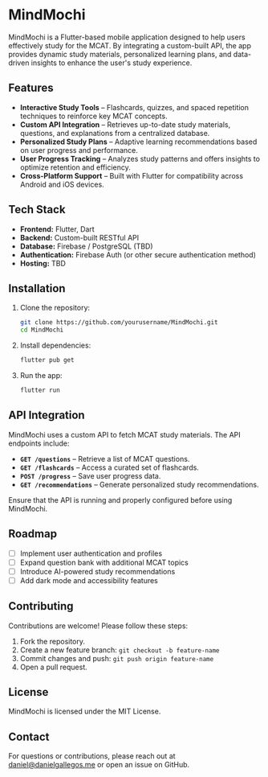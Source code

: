 # MindMochi

MindMochi is a Flutter-based mobile application designed to help users effectively study for the MCAT. By integrating a custom-built API, the app provides dynamic study materials, personalized learning plans, and data-driven insights to enhance the user's study experience.

## Features

- **Interactive Study Tools** – Flashcards, quizzes, and spaced repetition techniques to reinforce key MCAT concepts.
- **Custom API Integration** – Retrieves up-to-date study materials, questions, and explanations from a centralized database.
- **Personalized Study Plans** – Adaptive learning recommendations based on user progress and performance.
- **User Progress Tracking** – Analyzes study patterns and offers insights to optimize retention and efficiency.
- **Cross-Platform Support** – Built with Flutter for compatibility across Android and iOS devices.

## Tech Stack

- **Frontend:** Flutter, Dart
- **Backend:** Custom-built RESTful API
- **Database:** Firebase / PostgreSQL (TBD)
- **Authentication:** Firebase Auth (or other secure authentication method)
- **Hosting:** TBD

## Installation

1. Clone the repository:
   ```bash
   git clone https://github.com/yourusername/MindMochi.git
   cd MindMochi
   ```
2. Install dependencies:
   ```bash
   flutter pub get
   ```
3. Run the app:
   ```bash
   flutter run
   ```

## API Integration

MindMochi uses a custom API to fetch MCAT study materials. The API endpoints include:

- **`GET /questions`** – Retrieve a list of MCAT questions.
- **`GET /flashcards`** – Access a curated set of flashcards.
- **`POST /progress`** – Save user progress data.
- **`GET /recommendations`** – Generate personalized study recommendations.

Ensure that the API is running and properly configured before using MindMochi.

## Roadmap

- [ ] Implement user authentication and profiles
- [ ] Expand question bank with additional MCAT topics
- [ ] Introduce AI-powered study recommendations
- [ ] Add dark mode and accessibility features

## Contributing

Contributions are welcome! Please follow these steps:
1. Fork the repository.
2. Create a new feature branch: `git checkout -b feature-name`
3. Commit changes and push: `git push origin feature-name`
4. Open a pull request.

## License

MindMochi is licensed under the MIT License.

## Contact

For questions or contributions, please reach out at daniel@danielgallegos.me or open an issue on GitHub.

